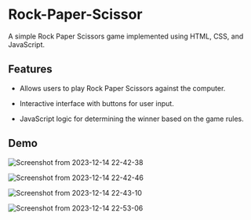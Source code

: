 # Rock-Paper-Scissor
<p>A simple Rock Paper Scissors game implemented using HTML, CSS, and JavaScript. </p>

## Features

* Allows users to play Rock Paper Scissors against the computer.
+ Interactive interface with buttons for user input.
- JavaScript logic for determining the winner based on the game rules.

## Demo

![Screenshot from 2023-12-14 22-42-38](https://github.com/vipin018/Rock-Paper-Scissor/assets/126965441/a1954b95-4e90-4b35-a6f3-277ed20d9f94)

![Screenshot from 2023-12-14 22-42-46](https://github.com/vipin018/Rock-Paper-Scissor/assets/126965441/1f99a133-d00b-4e56-8006-a585a106a15a)

![Screenshot from 2023-12-14 22-43-10](https://github.com/vipin018/Rock-Paper-Scissor/assets/126965441/e96bea08-2724-442e-ae88-067a3483dffb)

![Screenshot from 2023-12-14 22-53-06](https://github.com/vipin018/Rock-Paper-Scissor/assets/126965441/e1ea3b5c-bc2d-41d2-9c07-3c64455c466a)
